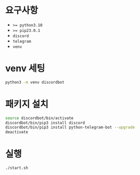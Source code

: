 # 요구사항

- `>= python3.10`
- `>= pip23.0.1`
- `discord`
- `telegram`
- `venv`


# venv 세팅

```bash
python3 -m venv discordbot
```


# 패키지 설치

```bash
source discordbot/bin/activate
discordbot/bin/pip3 install discord
discordbot/bin/pip3 install python-telegram-bot --upgrade
deactivate
```


# 실행
```bash
./start.sh
```